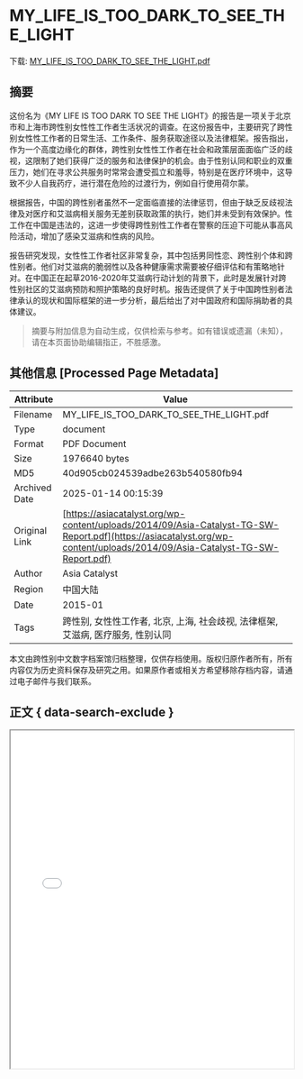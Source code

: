 # MY_LIFE_IS_TOO_DARK_TO_SEE_THE_LIGHT

<!-- tcd_download_link -->
下载: <a href="../MY_LIFE_IS_TOO_DARK_TO_SEE_THE_LIGHT.pdf" download>MY_LIFE_IS_TOO_DARK_TO_SEE_THE_LIGHT.pdf</a>
<!-- tcd_download_link_end -->

## 摘要

<!-- tcd_abstract -->
这份名为《MY LIFE IS TOO DARK TO SEE THE LIGHT》的报告是一项关于北京市和上海市跨性别女性性工作者生活状况的调查。在这份报告中，主要研究了跨性别女性性工作者的日常生活、工作条件、服务获取途径以及法律框架。报告指出，作为一个高度边缘化的群体，跨性别女性性工作者在社会和政策层面面临广泛的歧视，这限制了她们获得广泛的服务和法律保护的机会。由于性别认同和职业的双重压力，她们在寻求公共服务时常常会遭受孤立和羞辱，特别是在医疗环境中，这导致不少人自我药疗，进行潜在危险的过渡行为，例如自行使用荷尔蒙。

根据报告，中国的跨性别者虽然不一定面临直接的法律惩罚，但由于缺乏反歧视法律及对医疗和艾滋病相关服务无差别获取政策的执行，她们并未受到有效保护。性工作在中国是违法的，这进一步使得跨性别性工作者在警察的压迫下可能从事高风险活动，增加了感染艾滋病和性病的风险。

报告研究发现，女性性工作者社区非常复杂，其中包括男同性恋、跨性别个体和跨性别者。他们对艾滋病的脆弱性以及各种健康需求需要被仔细评估和有策略地针对。在中国正在起草2016-2020年艾滋病行动计划的背景下，此时是发展针对跨性别社区的艾滋病预防和照护策略的良好时机。报告还提供了关于中国跨性别者法律承认的现状和国际框架的进一步分析，最后给出了对中国政府和国际捐助者的具体建议。

<!-- tcd_abstract_end -->

> 摘要与附加信息为自动生成，仅供检索与参考。如有错误或遗漏（未知），请在本页面协助编辑指正，不胜感激。

## 其他信息 [Processed Page Metadata]

| Attribute       | Value                                  |
|-----------------|----------------------------------------|
| Filename        | MY_LIFE_IS_TOO_DARK_TO_SEE_THE_LIGHT.pdf                             |
| Type            | document                                 |
| Format          | PDF Document                               |
| Size            | 1976640 bytes                           |
| MD5             | 40d905cb024539adbe263b540580fb94                                  |
| Archived Date   | 2025-01-14 00:15:39                             |
| Original Link   | [https://asiacatalyst.org/wp-content/uploads/2014/09/Asia-Catalyst-TG-SW-Report.pdf](https://asiacatalyst.org/wp-content/uploads/2014/09/Asia-Catalyst-TG-SW-Report.pdf)                         |
| Author          | Asia Catalyst                               |
| Region          | 中国大陆                               |
| Date            | 2015-01                                 |
| Tags            | 跨性别, 女性性工作者, 北京, 上海, 社会歧视, 法律框架, 艾滋病, 医疗服务, 性别认同                                 |

本文由跨性别中文数字档案馆归档整理，仅供存档使用。版权归原作者所有，所有内容仅为历史资料保存及研究之用。如果原作者或相关方希望移除存档内容，请通过电子邮件与我们联系。

## 正文 { data-search-exclude }

<!-- tcd_main_text -->
<iframe src="../MY_LIFE_IS_TOO_DARK_TO_SEE_THE_LIGHT.pdf" width="100%" height="600px">
    <p>无法显示PDF，请下载查看。</p>
</iframe>
<!-- tcd_main_text_end -->

